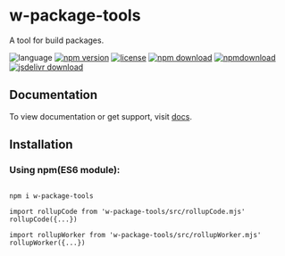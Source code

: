 # w-package-tools
A tool for build packages.

![language](https://img.shields.io/badge/language-JavaScript-orange.svg) 
[![npm version](http://img.shields.io/npm/v/w-package-tools.svg?style=flat)](https://npmjs.org/package/w-package-tools) 
[![license](https://img.shields.io/npm/l/w-package-tools.svg?style=flat)](https://npmjs.org/package/w-package-tools) 
[![npm download](https://img.shields.io/npm/dt/w-package-tools.svg)](https://npmjs.org/package/w-package-tools) 
[![npmdownload](https://img.shields.io/npm/dm/w-package-tools.svg)](https://npmjs.org/package/w-package-tools) 
[![jsdelivr download](https://img.shields.io/jsdelivr/npm/hm/w-package-tools.svg)](https://www.jsdelivr.com/package/npm/w-package-tools)

## Documentation
To view documentation or get support, visit [docs](https://yuda-lyu.github.io/w-package-tools/global.html#addVersion).

## Installation
### Using npm(ES6 module):
```alias

npm i w-package-tools

import rollupCode from 'w-package-tools/src/rollupCode.mjs'
rollupCode({...})

import rollupWorker from 'w-package-tools/src/rollupWorker.mjs'
rollupWorker({...})

```